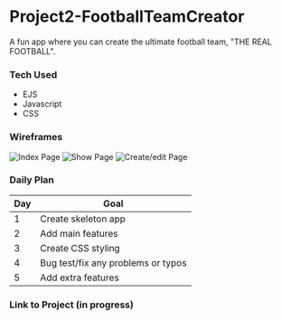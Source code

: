 # Project2-FootballTeamCreator

A fun app where you can create the ultimate football team, "THE REAL FOOTBALL".

### Tech Used

- EJS
- Javascript
- CSS

### Wireframes

![Index Page]()
![Show Page]()
![Create/edit Page]()

### Daily Plan

| Day | Goal |
|-----|------|
| 1 | Create skeleton app |
| 2 | Add main features |
| 3 | Create CSS styling  |
| 4 | Bug test/fix any problems or typos |
| 5 | Add extra features |

### Link to Project (in progress)
